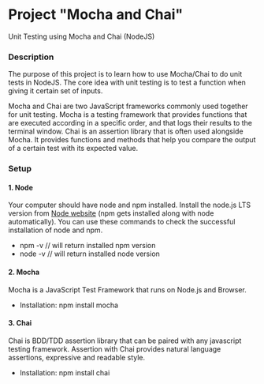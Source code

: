 # Project "Mocha and Chai"
Unit Testing using Mocha and Chai (NodeJS)

### Description
The purpose of this project is to learn how to use Mocha/Chai to do unit tests in NodeJS. The core idea with unit testing is to test a function when giving it certain set of inputs.

Mocha and Chai are two JavaScript frameworks commonly used together for unit testing. Mocha is a testing framework that provides functions that are executed according in a specific order, and that logs their results to the terminal window. Chai is an assertion library that is often used alongside Mocha. It provides functions and methods that help you compare the output of a certain test with its expected value. 

### Setup
#### 1. Node
Your computer should have node and npm installed. Install the node.js LTS version from [Node website](https://nodejs.org/en/) (npm gets installed along with node automatically).
You can use these commands to check the successful installation of node and npm.
+ npm -v // will return installed npm version
+ node -v // will return installed node version

#### 2. Mocha
Mocha is a JavaScript Test Framework that runs on Node.js and Browser.
+ Installation: npm install mocha

#### 3. Chai
Chai is BDD/TDD assertion library that can be paired with any javascript testing framework.
Assertion with Chai provides natural language assertions, expressive and readable style.
+ Installation: npm install chai